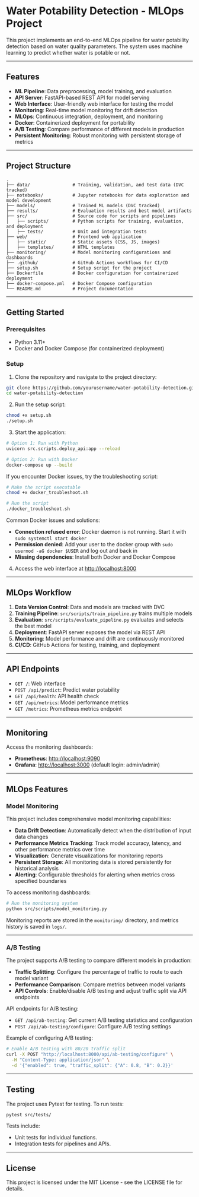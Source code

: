 # Water Potability Detection - MLOps Project

This project implements an end-to-end MLOps pipeline for water potability detection based on water quality parameters. The system uses machine learning to predict whether water is potable or not.

---

## Features

- **ML Pipeline**: Data preprocessing, model training, and evaluation
- **API Server**: FastAPI-based REST API for model serving
- **Web Interface**: User-friendly web interface for testing the model
- **Monitoring**: Real-time model monitoring for drift detection
- **MLOps**: Continuous integration, deployment, and monitoring
- **Docker**: Containerized deployment for portability
- **A/B Testing**: Compare performance of different models in production
- **Persistent Monitoring**: Robust monitoring with persistent storage of metrics

---

## Project Structure

```plaintext
.
├── data/                # Training, validation, and test data (DVC tracked)
├── notebooks/           # Jupyter notebooks for data exploration and model development
├── models/              # Trained ML models (DVC tracked)
├── results/             # Evaluation results and best model artifacts
├── src/                 # Source code for scripts and pipelines
│   ├── scripts/         # Python scripts for training, evaluation, and deployment
│   ├── tests/           # Unit and integration tests
├── web/                 # Frontend web application
│   ├── static/          # Static assets (CSS, JS, images)
│   ├── templates/       # HTML templates
├── monitoring/          # Model monitoring configurations and dashboards
├── .github/             # GitHub Actions workflows for CI/CD
├── setup.sh             # Setup script for the project
├── Dockerfile           # Docker configuration for containerized deployment
├── docker-compose.yml   # Docker Compose configuration
└── README.md            # Project documentation
```

---

## Getting Started

### Prerequisites

- Python 3.11+
- Docker and Docker Compose (for containerized deployment)

### Setup

1. Clone the repository and navigate to the project directory:

```bash
git clone https://github.com/yourusername/water-potability-detection.git
cd water-potability-detection
```

2. Run the setup script:

```bash
chmod +x setup.sh
./setup.sh
```

3. Start the application:

```bash
# Option 1: Run with Python
uvicorn src.scripts.deploy_api:app --reload

# Option 2: Run with Docker
docker-compose up --build
```

   If you encounter Docker issues, try the troubleshooting script:

   ```bash
   # Make the script executable
   chmod +x docker_troubleshoot.sh

   # Run the script
   ./docker_troubleshoot.sh
   ```

   Common Docker issues and solutions:
   - **Connection refused error**: Docker daemon is not running. Start it with `sudo systemctl start docker`
   - **Permission denied**: Add your user to the docker group with `sudo usermod -aG docker $USER` and log out and back in
   - **Missing dependencies**: Install both Docker and Docker Compose

4. Access the web interface at [http://localhost:8000](http://localhost:8000)

---

## MLOps Workflow

1. **Data Version Control**: Data and models are tracked with DVC
2. **Training Pipeline**: `src/scripts/train_pipeline.py` trains multiple models
3. **Evaluation**: `src/scripts/evaluate_pipeline.py` evaluates and selects the best model
4. **Deployment**: FastAPI server exposes the model via REST API
5. **Monitoring**: Model performance and drift are continuously monitored
6. **CI/CD**: GitHub Actions for testing, training, and deployment

---

## API Endpoints

- `GET /`: Web interface
- `POST /api/predict`: Predict water potability
- `GET /api/health`: API health check
- `GET /api/metrics`: Model performance metrics
- `GET /metrics`: Prometheus metrics endpoint

---

## Monitoring

Access the monitoring dashboards:

- **Prometheus**: [http://localhost:9090](http://localhost:9090)
- **Grafana**: [http://localhost:3000](http://localhost:3000) (default login: admin/admin)

---

## MLOps Features

### Model Monitoring

This project includes comprehensive model monitoring capabilities:

- **Data Drift Detection**: Automatically detect when the distribution of input data changes
- **Performance Metrics Tracking**: Track model accuracy, latency, and other performance metrics over time
- **Visualization**: Generate visualizations for monitoring reports
- **Persistent Storage**: All monitoring data is stored persistently for historical analysis
- **Alerting**: Configurable thresholds for alerting when metrics cross specified boundaries

To access monitoring dashboards:

```bash
# Run the monitoring system
python src/scripts/model_monitoring.py
```

Monitoring reports are stored in the `monitoring/` directory, and metrics history is saved in `logs/`.

---

### A/B Testing

The project supports A/B testing to compare different models in production:

- **Traffic Splitting**: Configure the percentage of traffic to route to each model variant
- **Performance Comparison**: Compare metrics between model variants
- **API Controls**: Enable/disable A/B testing and adjust traffic split via API endpoints

API endpoints for A/B testing:

- `GET /api/ab-testing`: Get current A/B testing statistics and configuration
- `POST /api/ab-testing/configure`: Configure A/B testing settings

Example of configuring A/B testing:

```bash
# Enable A/B testing with 80/20 traffic split
curl -X POST "http://localhost:8000/api/ab-testing/configure" \
  -H "Content-Type: application/json" \
  -d '{"enabled": true, "traffic_split": {"A": 0.8, "B": 0.2}}'
```

---

## Testing

The project uses Pytest for testing. To run tests:

```bash
pytest src/tests/
```

Tests include:

- Unit tests for individual functions.
- Integration tests for pipelines and APIs.

---

## License

This project is licensed under the MIT License - see the LICENSE file for details.
